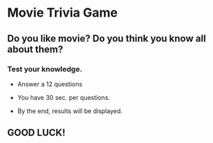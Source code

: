 # Movie Trivia Game

## Do you like movie? Do you think you know all about them?


### Test your knowledge. 


* Answer a 12 questions

* You have 30 sec. per questions.

* By the end, results will be displayed. 


## GOOD LUCK!
